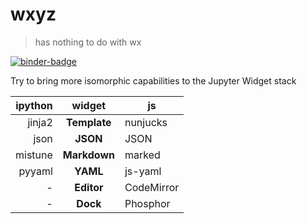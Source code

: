 # wxyz

> has nothing to do with wx

[![binder-badge][]][binder]

Try to bring more isomorphic capabilities to the Jupyter Widget stack

| ipython |    widget    | js         |
| ------: | :----------: | ---------- |
|  jinja2 | **Template** | nunjucks   |
|    json |   **JSON**   | JSON       |
| mistune | **Markdown** | marked     |
|  pyyaml |   **YAML**   | js-yaml    |
|       - |  **Editor**  | CodeMirror |
|       - |   **Dock**   | Phosphor   |

[binder]: https://mybinder.org/v2/gh/deathbeds/wxyz/master?urlpath=lab
[binder-badge]: https://mybinder.org/badge_logo.svg
